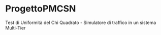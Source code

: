 # ProgettoPMCSN
Test di Uniformità del Chi Quadrato - Simulatore di traffico in un sistema Multi-Tier 
